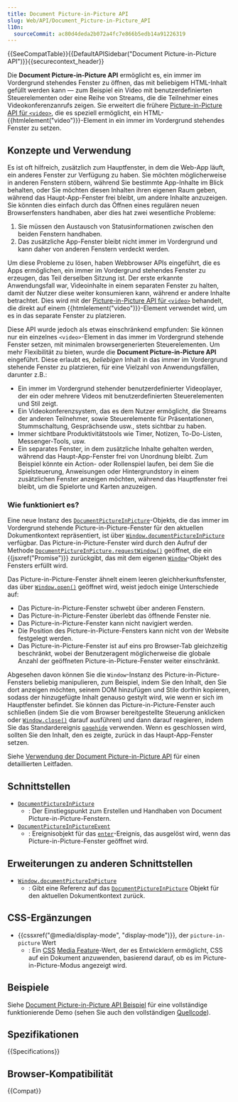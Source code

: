 ```yaml
---
title: Document Picture-in-Picture API
slug: Web/API/Document_Picture-in-Picture_API
l10n:
  sourceCommit: ac80d4deda2b072a4fc7e866b5edb14a91226319
---
```


{{SeeCompatTable}}{{DefaultAPISidebar("Document Picture-in-Picture API")}}{{securecontext_header}}

Die **Document Picture-in-Picture API** ermöglicht es, ein immer im Vordergrund stehendes Fenster zu öffnen, das mit beliebigem HTML-Inhalt gefüllt werden kann — zum Beispiel ein Video mit benutzerdefinierten Steuerelementen oder eine Reihe von Streams, die die Teilnehmer eines Videokonferenzanrufs zeigen. Sie erweitert die frühere [Picture-in-Picture API für `<video>`](/de/docs/Web/API/Picture-in-Picture_API), die es speziell ermöglicht, ein HTML-{{htmlelement("video")}}-Element in ein immer im Vordergrund stehendes Fenster zu setzen.

## Konzepte und Verwendung

Es ist oft hilfreich, zusätzlich zum Hauptfenster, in dem die Web-App läuft, ein anderes Fenster zur Verfügung zu haben. Sie möchten möglicherweise in anderen Fenstern stöbern, während Sie bestimmte App-Inhalte im Blick behalten, oder Sie möchten diesen Inhalten ihren eigenen Raum geben, während das Haupt-App-Fenster frei bleibt, um andere Inhalte anzuzeigen. Sie könnten dies einfach durch das Öffnen eines regulären neuen Browserfensters handhaben, aber dies hat zwei wesentliche Probleme:

1. Sie müssen den Austausch von Statusinformationen zwischen den beiden Fenstern handhaben.
2. Das zusätzliche App-Fenster bleibt nicht immer im Vordergrund und kann daher von anderen Fenstern verdeckt werden.

Um diese Probleme zu lösen, haben Webbrowser APIs eingeführt, die es Apps ermöglichen, ein immer im Vordergrund stehendes Fenster zu erzeugen, das Teil derselben Sitzung ist. Der erste erkannte Anwendungsfall war, Videoinhalte in einem separaten Fenster zu halten, damit der Nutzer diese weiter konsumieren kann, während er andere Inhalte betrachtet. Dies wird mit der [Picture-in-Picture API für `<video>`](/de/docs/Web/API/Picture-in-Picture_API) behandelt, die direkt auf einem {{htmlelement("video")}}-Element verwendet wird, um es in das separate Fenster zu platzieren.

Diese API wurde jedoch als etwas einschränkend empfunden: Sie können nur ein einzelnes `<video>`-Element in das immer im Vordergrund stehende Fenster setzen, mit minimalen browsergenerierten Steuerelementen. Um mehr Flexibilität zu bieten, wurde die **Document Picture-in-Picture API** eingeführt. Diese erlaubt es, _beliebigen_ Inhalt in das immer im Vordergrund stehende Fenster zu platzieren, für eine Vielzahl von Anwendungsfällen, darunter z.B.:

- Ein immer im Vordergrund stehender benutzerdefinierter Videoplayer, der ein oder mehrere Videos mit benutzerdefinierten Steuerelementen und Stil zeigt.
- Ein Videokonferenzsystem, das es dem Nutzer ermöglicht, die Streams der anderen Teilnehmer, sowie Steuerelemente für Präsentationen, Stummschaltung, Gesprächsende usw., stets sichtbar zu haben.
- Immer sichtbare Produktivitätstools wie Timer, Notizen, To-Do-Listen, Messenger-Tools, usw.
- Ein separates Fenster, in dem zusätzliche Inhalte gehalten werden, während das Haupt-App-Fenster frei von Unordnung bleibt. Zum Beispiel könnte ein Action- oder Rollenspiel laufen, bei dem Sie die Spielsteuerung, Anweisungen oder Hintergrundstory in einem zusätzlichen Fenster anzeigen möchten, während das Hauptfenster frei bleibt, um die Spielorte und Karten anzuzeigen.

### Wie funktioniert es?

Eine neue Instanz des [`DocumentPictureInPicture`](/de/docs/Web/API/DocumentPictureInPicture)-Objekts, die das immer im Vordergrund stehende Picture-in-Picture-Fenster für den aktuellen Dokumentkontext repräsentiert, ist über [`Window.documentPictureInPicture`](/de/docs/Web/API/Window/documentPictureInPicture) verfügbar. Das Picture-in-Picture-Fenster wird durch den Aufruf der Methode [`DocumentPictureInPicture.requestWindow()`](/de/docs/Web/API/DocumentPictureInPicture/requestWindow) geöffnet, die ein {{jsxref("Promise")}} zurückgibt, das mit dem eigenen [`Window`](/de/docs/Web/API/Window)-Objekt des Fensters erfüllt wird.

Das Picture-in-Picture-Fenster ähnelt einem leeren gleichherkunftsfenster, das über [`Window.open()`](/de/docs/Web/API/Window/open) geöffnet wird, weist jedoch einige Unterschiede auf:

- Das Picture-in-Picture-Fenster schwebt über anderen Fenstern.
- Das Picture-in-Picture-Fenster überlebt das öffnende Fenster nie.
- Das Picture-in-Picture-Fenster kann nicht navigiert werden.
- Die Position des Picture-in-Picture-Fensters kann nicht von der Website festgelegt werden.
- Das Picture-in-Picture-Fenster ist auf eins pro Browser-Tab gleichzeitig beschränkt, wobei der Benutzeragent möglicherweise die globale Anzahl der geöffneten Picture-in-Picture-Fenster weiter einschränkt.

Abgesehen davon können Sie die `Window`-Instanz des Picture-in-Picture-Fensters beliebig manipulieren, zum Beispiel, indem Sie den Inhalt, den Sie dort anzeigen möchten, seinem DOM hinzufügen und Stile dorthin kopieren, sodass der hinzugefügte Inhalt genauso gestylt wird, wie wenn er sich im Hauptfenster befindet. Sie können das Picture-in-Picture-Fenster auch schließen (indem Sie die vom Browser bereitgestellte Steuerung anklicken oder [`Window.close()`](/de/docs/Web/API/Window/close) darauf ausführen) und dann darauf reagieren, indem Sie das Standardereignis [`pagehide`](/de/docs/Web/API/Window/pagehide_event) verwenden. Wenn es geschlossen wird, sollten Sie den Inhalt, den es zeigte, zurück in das Haupt-App-Fenster setzen.

Siehe [Verwendung der Document Picture-in-Picture API](/de/docs/Web/API/Document_Picture-in-Picture_API/Using) für einen detaillierten Leitfaden.

## Schnittstellen

- [`DocumentPictureInPicture`](/de/docs/Web/API/DocumentPictureInPicture)
  - : Der Einstiegspunkt zum Erstellen und Handhaben von Document Picture-in-Picture-Fenstern.
- [`DocumentPictureInPictureEvent`](/de/docs/Web/API/DocumentPictureInPictureEvent)
  - : Ereignisobjekt für das [`enter`](/de/docs/Web/API/DocumentPictureInPicture/enter_event)-Ereignis, das ausgelöst wird, wenn das Picture-in-Picture-Fenster geöffnet wird.

## Erweiterungen zu anderen Schnittstellen

- [`Window.documentPictureInPicture`](/de/docs/Web/API/Window/documentPictureInPicture)
  - : Gibt eine Referenz auf das [`DocumentPictureInPicture`](/de/docs/Web/API/DocumentPictureInPicture) Objekt für den aktuellen Dokumentkontext zurück.

## CSS-Ergänzungen

- {{cssxref("@media/display-mode", "display-mode")}}, der `picture-in-picture` Wert
  - : Ein [CSS](/de/docs/Web/CSS) [Media Feature](/de/docs/Web/CSS/@media#media_features)-Wert, der es Entwicklern ermöglicht, CSS auf ein Dokument anzuwenden, basierend darauf, ob es im Picture-in-Picture-Modus angezeigt wird.

## Beispiele

Siehe [Document Picture-in-Picture API Beispiel](https://mdn.github.io/dom-examples/document-picture-in-picture/) für eine vollständige funktionierende Demo (sehen Sie auch den vollständigen [Quellcode](https://github.com/chrisdavidmills/dom-examples/tree/main/document-picture-in-picture)).

## Spezifikationen

{{Specifications}}

## Browser-Kompatibilität

{{Compat}}
